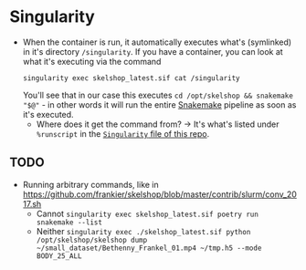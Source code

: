 # Singularity 

* When the container is run, it automatically executes what's (symlinked) in it's directory `/singularity`. If you have a container, you can look at what it's executing via the command 
    ```
    singularity exec skelshop_latest.sif cat /singularity
    ```
    You'll see that in our case this executes `cd /opt/skelshop && snakemake "$@"` - in other words it will run the entire [Snakemake](snakemake.md) pipeline as soon as it's executed.  
    * Where does it get the command from?  -> It's what's listed under `%runscript` in the [`Singularity` file of this repo](../../Singularity).

## TODO

* Running arbitrary commands, like in https://github.com/frankier/skelshop/blob/master/contrib/slurm/conv_2017.sh 
    * Cannot `singularity exec skelshop_latest.sif poetry run snakemake --list`
    * Neither `singularity exec ./skelshop_latest.sif python /opt/skelshop/skelshop dump ~/small_dataset/Bethenny_Frankel_01.mp4 ~/tmp.h5 --mode BODY_25_ALL `